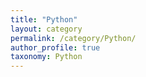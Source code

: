 ```yaml
---
title: "Python"
layout: category
permalink: /category/Python/
author_profile: true
taxonomy: Python
---
```

